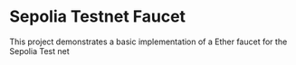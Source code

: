 # Sepolia Testnet Faucet

This project demonstrates a basic implementation of a Ether faucet for the Sepolia Test net
